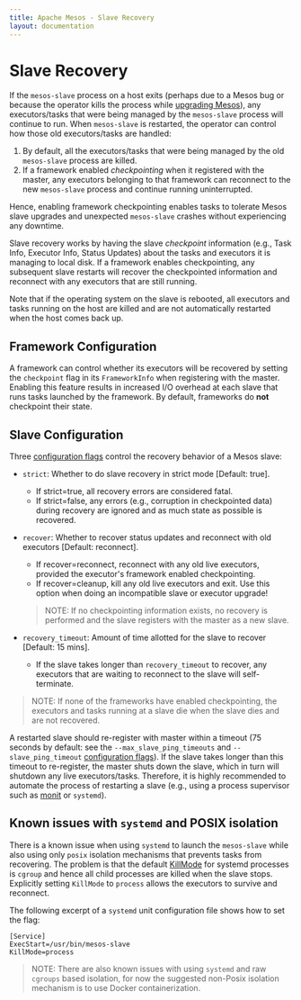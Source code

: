 ```yaml
---
title: Apache Mesos - Slave Recovery
layout: documentation
---
```


# Slave Recovery

If the `mesos-slave` process on a host exits (perhaps due to a Mesos bug or
because the operator kills the process while [upgrading Mesos](upgrades.md)),
any executors/tasks that were being managed by the `mesos-slave` process will
continue to run. When `mesos-slave` is restarted, the operator can control how
those old executors/tasks are handled:

 1. By default, all the executors/tasks that were being managed by the old
    `mesos-slave` process are killed.
 2. If a framework enabled _checkpointing_ when it registered with the master,
    any executors belonging to that framework can reconnect to the new
    `mesos-slave` process and continue running uninterrupted.

Hence, enabling framework checkpointing enables tasks to tolerate Mesos slave
upgrades and unexpected `mesos-slave` crashes without experiencing any
downtime.

Slave recovery works by having the slave _checkpoint_ information (e.g., Task
Info, Executor Info, Status Updates) about the tasks and executors it is
managing to local disk. If a framework enables checkpointing, any subsequent
slave restarts will recover the checkpointed information and reconnect with any
executors that are still running.

Note that if the operating system on the slave is rebooted, all executors and
tasks running on the host are killed and are not automatically restarted when
the host comes back up.

## Framework Configuration

A framework can control whether its executors will be recovered by setting the `checkpoint` flag in its `FrameworkInfo` when registering with the master. Enabling this feature results in increased I/O overhead at each slave that runs tasks launched by the framework. By default, frameworks do **not** checkpoint their state.

## Slave Configuration

Three [configuration flags](configuration.md) control the recovery behavior of a Mesos slave:

* `strict`: Whether to do slave recovery in strict mode [Default: true].
    - If strict=true, all recovery errors are considered fatal.
    - If strict=false, any errors (e.g., corruption in checkpointed data) during recovery are
      ignored and as much state as possible is recovered.

* `recover`: Whether to recover status updates and reconnect with old executors [Default: reconnect].
    - If recover=reconnect, reconnect with any old live executors, provided the executor's framework enabled checkpointing.
    - If recover=cleanup, kill any old live executors and exit. Use this option when doing an incompatible slave or executor upgrade!
    > NOTE: If no checkpointing information exists, no recovery is performed
    > and the slave registers with the master as a new slave.

* `recovery_timeout`: Amount of time allotted for the slave to recover [Default: 15 mins].
    - If the slave takes longer than `recovery_timeout` to recover, any executors that are waiting to
      reconnect to the slave will self-terminate.

> NOTE: If none of the frameworks have enabled checkpointing,
> the executors and tasks running at a slave die when the slave dies
> and are not recovered.

A restarted slave should re-register with master within a timeout (75 seconds by default: see the `--max_slave_ping_timeouts` and `--slave_ping_timeout` [configuration flags](configuration.md)). If the slave takes longer than this timeout to re-register, the master shuts down the slave, which in turn will shutdown any live executors/tasks.  Therefore, it is highly recommended to automate the process of restarting a slave (e.g., using a process supervisor such as [monit](http://mmonit.com/monit/) or `systemd`).

## Known issues with `systemd` and POSIX isolation

There is a known issue when using `systemd` to launch the `mesos-slave` while also using only `posix` isolation mechanisms that prevents tasks from recovering. The problem is that the default [KillMode](http://www.freedesktop.org/software/systemd/man/systemd.kill.html) for systemd processes is `cgroup` and hence all child processes are killed when the slave stops. Explicitly setting `KillMode` to `process` allows the executors to survive and reconnect.

The following excerpt of a `systemd` unit configuration file shows how to set the flag:

```
[Service]
ExecStart=/usr/bin/mesos-slave
KillMode=process
```

> NOTE: There are also known issues with using `systemd` and raw `cgroups` based isolation, for now the suggested non-Posix isolation mechanism is to use Docker containerization.

